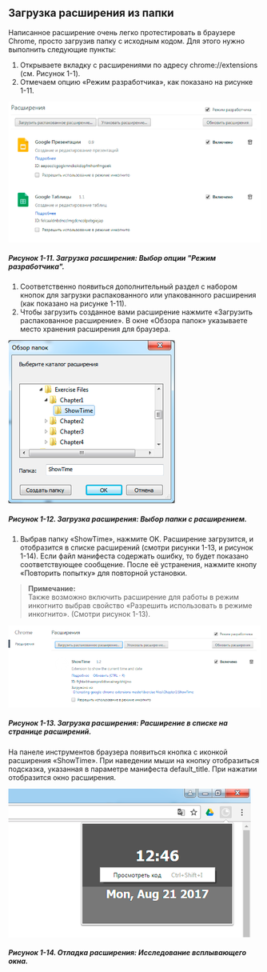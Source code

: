 ## Загрузка расширения из папки

Написанное расширение очень легко протестировать в браузере Chrome, просто загрузив папку с исходным кодом. Для этого нужно выполнить следующие пункты:

1. Открываете вкладку с расширениями по адресу chrome://extensions \(см. Рисунок 1-1\).
2. Отмечаем опцию «Режим разработчика», как показано на рисунке 1-11.

![Рисунок 1-11. Загрузка расширения: Выбор опции &quot;Режим разработчика&quot;](/assets/figure-1-11.png)

##### Рисунок 1-11. _Загрузка расширения: Выбор опции "Режим разработчика"._

1. Соответственно появиться дополнительный раздел с набором кнопок для загрузки распакованного или упакованного расширения \(как показано на рисунке 1-11\).
2. Чтобы загрузить созданное вами расширение нажмите «Загрузить распакованное расширение». В окне «Обзора папок» указываете место хранения расширения для браузера.

![Рисунок 1-12. Загрузка расширения: Выбор папки с расширением](/assets/figure-1-12.png)

##### Рисунок 1-12. _Загрузка расширения: Выбор папки с расширением._

1. Выбрав папку «ShowTime», нажмите OK. Расширение загрузится, и отобразится в списке расширений \(смотри рисунки 1-13, и рисунок 1-14\). Если файл манифеста содержать ошибку, то будет показано соответствующее сообщение. После её устранения, нажмите кнопу «Повторить попытку» для повторной установки.

> **Примечание:**  
> Также возможно включить расширение для работы в режим инкогнито выбрав свойство «Разрешить использовать в режиме инкогнито». \(Смотри рисунок 1-13\).

![Рисунок 1-13. Загрузка расширения: Расширение в списке на странице расширений](/assets/figure-1-13.png)

##### Рисунок 1-13. _Загрузка расширения: Расширение в списке на странице расширений._

На панеле инструментов браузера появиться кнопка с иконкой расширения «ShowTime». При наведении мыши на кнопку отобразиться подсказка, указанная в параметре манифеста default\_title. При нажатии отобразится окно расширения.

![Рисунок 1-14. Отладка расширения: Исследование всплывающего окна](/assets/figure-1-14.png)

##### Рисунок 1-14. _Отладка расширения: Исследование всплывающего окна._



